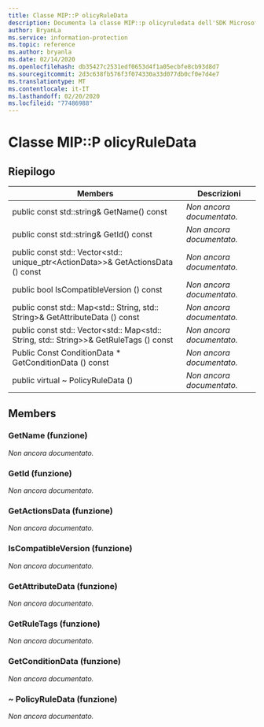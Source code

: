 ```yaml
---
title: Classe MIP::P olicyRuleData
description: Documenta la classe MIP::p olicyruledata dell'SDK Microsoft Information Protection (MIP).
author: BryanLa
ms.service: information-protection
ms.topic: reference
ms.author: bryanla
ms.date: 02/14/2020
ms.openlocfilehash: db35427c2531edf0653d4f1a05ecbfe8cb93d8d7
ms.sourcegitcommit: 2d3c638fb576f3f074330a33d077db0cf0e7d4e7
ms.translationtype: MT
ms.contentlocale: it-IT
ms.lasthandoff: 02/20/2020
ms.locfileid: "77486988"
---
```

# <a name="class-mippolicyruledata"></a>Classe MIP::P olicyRuleData 
  
## <a name="summary"></a>Riepilogo
 Members                        | Descrizioni                                
--------------------------------|---------------------------------------------
public const std::string& GetName() const  | _Non ancora documentato._
public const std::string& GetId() const  | _Non ancora documentato._
public const std:: Vector\<std:: unique_ptr\<ActionData\>\>& GetActionsData () const  | _Non ancora documentato._
public bool IsCompatibleVersion () const  | _Non ancora documentato._
public const std:: Map\<std:: String, std:: String\>& GetAttributeData () const  | _Non ancora documentato._
public const std:: Vector\<std:: Map\<std:: String, std:: String\>\>& GetRuleTags () const  | _Non ancora documentato._
Public Const ConditionData * GetConditionData () const  | _Non ancora documentato._
public virtual ~ PolicyRuleData ()  | _Non ancora documentato._
  
## <a name="members"></a>Members
  
### <a name="getname-function"></a>GetName (funzione)
_Non ancora documentato._

  
### <a name="getid-function"></a>GetId (funzione)
_Non ancora documentato._

  
### <a name="getactionsdata-function"></a>GetActionsData (funzione)
_Non ancora documentato._

  
### <a name="iscompatibleversion-function"></a>IsCompatibleVersion (funzione)
_Non ancora documentato._

  
### <a name="getattributedata-function"></a>GetAttributeData (funzione)
_Non ancora documentato._

  
### <a name="getruletags-function"></a>GetRuleTags (funzione)
_Non ancora documentato._

  
### <a name="getconditiondata-function"></a>GetConditionData (funzione)
_Non ancora documentato._

  
### <a name="policyruledata-function"></a>~ PolicyRuleData (funzione)
_Non ancora documentato._
